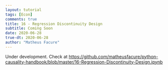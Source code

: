 ```yaml
---
layout: tutorial
tags: [Econ]
comments: true
title: 16 - Regression Discontinuity Design
subtitle: Coming Soon
date: 2020-06-28
true-dt: 2020-06-28
author: "Matheus Facure"
---
```


Under development. Check at https://github.com/matheusfacure/python-causality-handbook/blob/master/16-Regression-Discontinuity-Design.ipynb